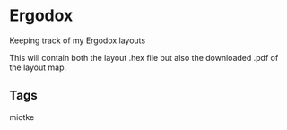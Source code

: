 # Ergodox


Keeping track of my Ergodox layouts


This will contain both the layout .hex file but also the downloaded .pdf of the layout map. 

## Tags
miotke
